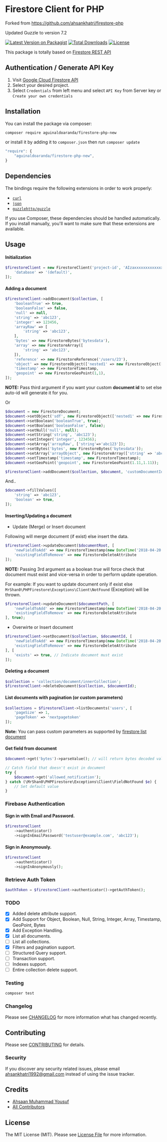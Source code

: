 # Firestore Client for PHP

Forked from https://github.com/ahsankhatri/firestore-php

Updated Guzzle to version 7.2

[![Latest Version on Packagist](https://img.shields.io/packagist/v/ahsankhatri/firestore-php.svg?style=flat-square)](https://packagist.org/packages/ahsankhatri/firestore-php)
[![Total Downloads](https://img.shields.io/packagist/dt/ahsankhatri/firestore-php.svg?style=flat-square)](https://packagist.org/packages/ahsankhatri/firestore-php)
[![License](https://poser.pugx.org/ahsankhatri/firestore-php/license?format=flat-square)](https://packagist.org/packages/ahsankhatri/firestore-php)

This package is totally based on [Firestore REST API](https://firebase.google.com/docs/firestore/use-rest-api)

## Authentication / Generate API Key

1) Visit [Google Cloud Firestore API](https://console.cloud.google.com/projectselector/apis/api/firestore.googleapis.com/overview)  
2) Select your desired project.  
3) Select `Credentials` from left menu and select `API Key` from Server key or `Create your own credentials`  

## Installation

You can install the package via composer:

```bash
composer require aguinaldoaranda/firestore-php-new
```

or install it by adding it to `composer.json` then run `composer update`

```javascript
"require": {
    "aguinaldoaranda/firestore-php-new",
}
```

## Dependencies

The bindings require the following extensions in order to work properly:

- [`curl`](https://secure.php.net/manual/en/book.curl.php)
- [`json`](https://secure.php.net/manual/en/book.json.php)
- [`guzzlehttp/guzzle`](https://packagist.org/packages/guzzlehttp/guzzle)

If you use Composer, these dependencies should be handled automatically. If you install manually, you'll want to make sure that these extensions are available.

## Usage

#### Initialization

```php
$firestoreClient = new FirestoreClient('project-id', 'AIzaxxxxxxxxxxxxxxxxxxxxxxxxxxxxxxxxxxx', [
    'database' => '(default)',
]);
```

#### Adding a document

```php
$firestoreClient->addDocument($collection, [
    'booleanTrue' => true,
    'booleanFalse' => false,
    'null' => null,
    'string' => 'abc123',
    'integer' => 123456,
    'arrayRaw' => [
        'string' => 'abc123',
    ],
    'bytes' => new FirestoreBytes('bytesdata'),
    'array' => new FirestoreArray([
        'string' => 'abc123',
    ]),
    'reference' => new FirestoreReference('/users/23'),
    'object' => new FirestoreObject(['nested1' => new FirestoreObject(['nested2' => new FirestoreObject(['nested3' => 'test'])])]),
    'timestamp' => new FirestoreTimestamp,
    'geopoint' => new FirestoreGeoPoint(1,1),
]);
```

**NOTE:** Pass third argument if you want your custom **document id** to set else auto-id will generate it for you.

Or

```php
$document = new FirestoreDocument;
$document->setObject('sdf', new FirestoreObject(['nested1' => new FirestoreObject(['nested2' => new FirestoreObject(['nested3' => 'test'])])]));
$document->setBoolean('booleanTrue', true);
$document->setBoolean('booleanFalse', false);
$document->setNull('null', null);
$document->setString('string', 'abc123');
$document->setInteger('integer', 123456);
$document->setArray('arrayRaw', ['string'=>'abc123']);
$document->setBytes('bytes', new FirestoreBytes('bytesdata'));
$document->setArray('arrayObject', new FirestoreArray(['string' => 'abc123']));
$document->setTimestamp('timestamp', new FirestoreTimestamp);
$document->setGeoPoint('geopoint', new FirestoreGeoPoint(1.11,1.11));

$firestoreClient->addDocument($collection, $document, 'customDocumentId');
```

And..

```php
$document->fillValues([
    'string' => 'abc123',
    'boolean' => true,
]);
```

#### Inserting/Updating a document

- Update (Merge) or Insert document

Following will merge document (if exist) else insert the data.

```php
$firestoreClient->updateDocument($documentRoot, [
    'newFieldToAdd' => new FirestoreTimestamp(new DateTime('2018-04-20 15:00:00')),
    'existingFieldToRemove' => new FirestoreDeleteAttribute
]);
```

**NOTE:** Passing 3rd argument as a boolean _true_ will force check that document must exist and vice-versa in order to perform update operation.

For example: If you want to update document only if exist else `MrShan0\PHPFirestore\Exceptions\Client\NotFound` (Exception) will be thrown.

```php
$firestoreClient->updateDocument($documentPath, [
    'newFieldToAdd' => new FirestoreTimestamp(new DateTime('2018-04-20 15:00:00')),
    'existingFieldToRemove' => new FirestoreDeleteAttribute
], true);
```

- Overwirte or Insert document

```php
$firestoreClient->setDocument($collection, $documentId, [
    'newFieldToAdd' => new FirestoreTimestamp(new DateTime('2018-04-20 15:00:00')),
    'existingFieldToRemove' => new FirestoreDeleteAttribute
], [
    'exists' => true, // Indicate document must exist
]);
```

#### Deleting a document

```php
$collection = 'collection/document/innerCollection';
$firestoreClient->deleteDocument($collection, $documentId);
```

#### List documents with pagination (or custom parameters)

```php
$collections = $firestoreClient->listDocuments('users', [
    'pageSize' => 1,
    'pageToken' => 'nextpagetoken'
]);
```

**Note:** You can pass custom parameters as supported by [firestore list document](https://firebase.google.com/docs/firestore/reference/rest/v1/projects.databases.documents/list#query-parameters)

#### Get field from document

```php
$document->get('bytes')->parseValue(); // will return bytes decoded value.

// Catch field that doesn't exist in document
try {
    $document->get('allowed_notification');
} catch (\MrShan0\PHPFirestore\Exceptions\Client\FieldNotFound $e) {
    // Set default value
}
```

### Firebase Authentication

#### Sign in with Email and Password.

```php
$firestoreClient
    ->authenticator()
    ->signInEmailPassword('testuser@example.com', 'abc123');
```

#### Sign in Anonymously.

```php
$firestoreClient
    ->authenticator()
    ->signInAnonymously();
```

### Retrieve Auth Token

```php
$authToken = $firestoreClient->authenticator()->getAuthToken();
```

### TODO
- [x] Added delete attribute support.
- [x] Add Support for Object, Boolean, Null, String, Integer, Array, Timestamp, GeoPoint, Bytes
- [x] Add Exception Handling.
- [x] List all documents.
- [ ] List all collections.
- [x] Filters and pagination support.
- [ ] Structured Query support.
- [ ] Transaction support.
- [ ] Indexes support.
- [ ] Entire collection delete support.

### Testing

``` bash
composer test
```

### Changelog

Please see [CHANGELOG](CHANGELOG.md) for more information what has changed recently.

## Contributing

Please see [CONTRIBUTING](CONTRIBUTING.md) for details.

### Security

If you discover any security related issues, please email ahsankhatri1992@gmail.com instead of using the issue tracker.

## Credits

- [Ahsaan Muhammad Yousuf](https://ahsaan.me)
- [All Contributors](../../contributors)

## License

The MIT License (MIT). Please see [License File](LICENSE.md) for more information.
